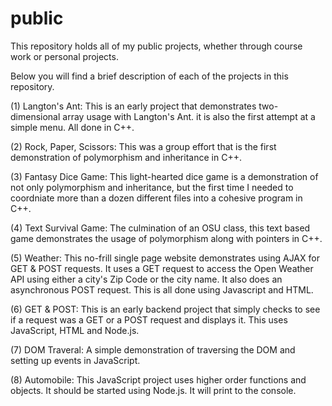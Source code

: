 # public

This repository holds all of my public projects, whether through course work or personal projects.

Below you will find a brief description of each of the projects in this repository.  

(1) Langton's Ant: This is an early project that demonstrates two-dimensional array usage with Langton's Ant.
                   it is also the first attempt at a simple menu. All done in C++.  
                  
(2) Rock, Paper, Scissors: This was a group effort that is the first demonstration of polymorphism and inheritance in C++.

(3) Fantasy Dice Game: This light-hearted dice game is a demonstration of not only polymorphism and inheritance, but
                       the first time I needed to coordniate more than a dozen different files into a cohesive program in C++.
                       
(4) Text Survival Game: The culmination of an OSU class, this text based game demonstrates the usage of polymorphism 
                        along with pointers in C++.                   
                        
(5) Weather: This no-frill single page website demonstrates using AJAX for GET & POST requests.  It uses a GET request to
             access the Open Weather API using either a city's Zip Code or the city name.  It also does an asynchronous 
             POST request.  This is all done using Javascript and HTML.
        
(6) GET & POST: This is an early backend project that simply checks to see if a request was a GET or a POST request and displays it. 
                This uses JavaScript, HTML and Node.js.  

(7) DOM Traveral: A simple demonstration of traversing the DOM and setting up events in JavaScript. 

(8) Automobile: This JavaScript project uses higher order functions and objects.  It should be started using Node.js.  It will print to the console.  
             

